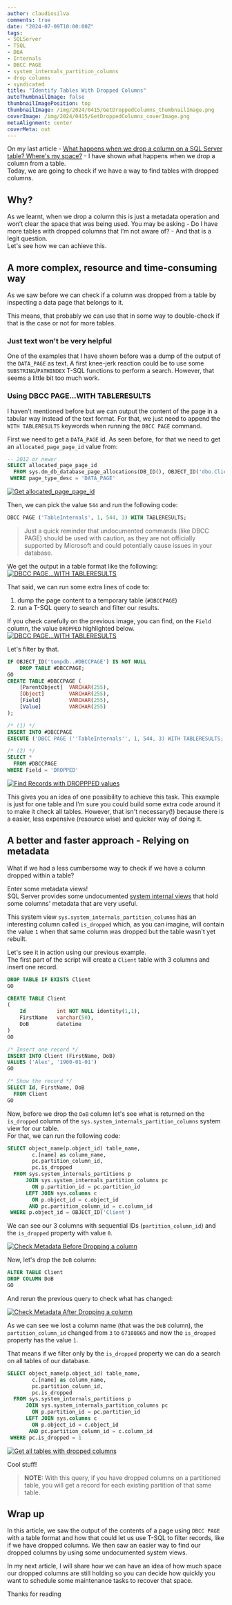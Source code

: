 ```yaml
---
author: claudiosilva
comments: true
date: "2024-07-09T10:00:00Z"
tags:
- SQLServer
- TSQL
- DBA
- Internals
- DBCC PAGE
- system_internals_partition_columns
- drop columns
- syndicated
title: "Identify Tables With Dropped Columns"
autoThumbnailImage: false
thumbnailImagePosition: top
thumbnailImage: /img/2024/0415/GetDroppedColumns_thumbnailImage.png
coverImage: /img/2024/0415/GetDroppedColumns_coverImage.png
metaAlignment: center
coverMeta: out
---
```


On my last article - [What happens when we drop a column on a SQL Server table? Where's my space?](https://claudioessilva.eu/2024/05/29/What-happens-when-we-drop-a-column-on-a-SQL-Server-table-Wheres-my-space/) - I have shown what happens when we drop a column from a table.  
Today, we are going to check if we have a way to find tables with dropped columns.

## Why?
As we learnt, when we drop a column this is just a metadata operation and won’t clear the space that was being used. You may be asking - Do I have more tables with dropped columns that I’m not aware of? - And that is a legit question.  
Let's see how we can achieve this.

## A more complex, resource and time-consuming way
As we saw before we can check if a column was dropped from a table by inspecting a data page that belongs to it.  

This means, that probably we can use that in some way to double-check if that is the case or not for more tables.

### Just text won't be very helpful
One of the examples that I have shown before was a dump of the output of the `DATA_PAGE` as text. A first knee-jerk reaction could be to use some `SUBSTRING`/`PATHINDEX` T-SQL functions to perform a search. However, that seems a little bit too much work.

### Using DBCC PAGE...WITH TABLERESULTS
I haven't mentioned before but we can output the content of the page in a tabular way instead of the text format. For that, we just need to append the `WITH TABLERESULTS` keywords when running the `DBCC PAGE` command.  

First we need to get a `DATA_PAGE` id. As seen before, for that we need to get an `allocated_page_page_id` value from:
``` SQL
-- 2012 or newer
SELECT allocated_page_page_id
  FROM sys.dm_db_database_page_allocations(DB_ID(), OBJECT_ID('dbo.Client'), NULL, NULL, 'DETAILED')
 WHERE page_type_desc = 'DATA_PAGE'
```

[![Get allocated_page_page_id](/img/2024/0415/GetDroppedColumns_Get_allocated_page_page_id_from_sys_dm_db_database_page_allocations.png)](/img/2024/0415/GetDroppedColumns_Get_allocated_page_page_id_from_sys_dm_db_database_page_allocations.png)

Then, we can pick the value `544` and run the following code:  
``` sql
DBCC PAGE ('TableInternals', 1, 544, 3) WITH TABLERESULTS;
```

> Just a quick reminder that undocumented commands (like DBCC PAGE) should be used with caution, as they are not officially supported by Microsoft and could potentially cause issues in your database.

We get the output in a table format like the following:  
[![DBCC PAGE...WITH TABLERESULTS](/img/2024/0415/GetDroppedColumns_DBCC_PAGE_WITH_TABLERESULTS.png)](/img/2024/0415/GetDroppedColumns_DBCC_PAGE_WITH_TABLERESULTS.png)

That said, we can run some extra lines of code to:
1. dump the page content to a temporary table (`#DBCCPAGE`) 
2. run a T-SQL query to search and filter our results.  

If you check carefully on the previous image, you can find, on the `Field` column, the value `DROPPED` highlighted below. 
[![DBCC PAGE...WITH TABLERESULTS](/img/2024/0415/GetDroppedColumns_DROPPED_NULL.png)](/img/2024/0415/GetDroppedColumns_DROPPED_NULL.png)

Let's filter by that.


``` sql
IF OBJECT_ID('tempdb..#DBCCPAGE') IS NOT NULL 
	DROP TABLE #DBCCPAGE;
GO
CREATE TABLE #DBCCPAGE (
    [ParentObject]  VARCHAR(255),
    [Object]        VARCHAR(255),
    [Field]         VARCHAR(255),
    [Value]         VARCHAR(255)
);

/* (1) */
INSERT INTO #DBCCPAGE
EXECUTE ('DBCC PAGE (''TableInternals'', 1, 544, 3) WITH TABLERESULTS;');

/* (2) */
SELECT *
  FROM #DBCCPAGE
WHERE Field = 'DROPPED'
```

[![Find Records with DROPPPED values](/img/2024/0415/GetDroppedColumns_Find_Records_DROPPED_NULL.png)](/img/2024/0415/GetDroppedColumns_Find_Records_DROPPED_NULL.png)


This gives you an idea of one possibility to achieve this task. This example is just for one table and I'm sure you could build some extra code around it to make it check all tables.
However, that isn't necessary(!) because there is a easier, less expensive (resource wise) and quicker way of doing it.


## A better and faster approach - Relying on metadata
What if we had a less cumbersome way to check if we have a column dropped within a table?

Enter some metadata views!  
SQL Server provides some undocumented [system internal views](https://learn.microsoft.com/en-us/previous-versions/sql/sql-server-2008-r2/ms189600(v=sql.105)?redirectedfrom=MSDN) that hold some columns' metadata that are very useful.

This system view `sys.system_internals_partition_columns` has an interesting column called `is_dropped` which, as you can imagine, will contain the value `1` when that same column was dropped but the table wasn't yet rebuilt.

Let's see it in action using our previous example.  
The first part of the script will create a `Client` table with 3 columns and insert one record.

``` sql
DROP TABLE IF EXISTS Client
GO

CREATE TABLE Client
(
	Id			int NOT NULL identity(1,1),
	FirstName	varchar(50),
	DoB			datetime
)
GO

/* Insert one record */
INSERT INTO Client (FirstName, DoB)
VALUES ('Alex', '1900-01-01')
GO

/* Show the record */
SELECT Id, FirstName, DoB
  FROM Client
GO
```

Now, before we drop the `DoB` column let's see what is returned on the `is_dropped` column of the `sys.system_internals_partition_columns` system view for our table.  
For that, we can run the following code:  
``` sql
SELECT object_name(p.object_id) table_name,
		c.[name] as column_name,
    	pc.partition_column_id,
		pc.is_dropped
  FROM sys.system_internals_partitions p
	  JOIN sys.system_internals_partition_columns pc
	    ON p.partition_id = pc.partition_id
	  LEFT JOIN sys.columns c
  	    ON p.object_id = c.object_id
	   AND pc.partition_column_id = c.column_id
 WHERE p.object_id = OBJECT_ID('Client')
```

We can see our 3 columns with sequential IDs (`partition_column_id`) and the `is_dropped` property with value `0`.

[![Check Metadata Before Dropping a column](/img/2024/0415/GetDroppedColumns_Metadata_Before_Drop.png)](/img/2024/0415/GetDroppedColumns_Metadata_Before_Drop.png)

Now, let's drop the `DoB` column:
``` SQL
ALTER TABLE Client
DROP COLUMN DoB
GO
```

And rerun the previous query to check what has changed:  

[![Check Metadata After Dropping a column](/img/2024/0415/GetDroppedColumns_Metadata_After_Drop.png)](/img/2024/0415/GetDroppedColumns_Metadata_After_Drop.png)

As we can see we lost a column name (that was the `DoB` column), the `partition_column_id` changed from `3` to `67108865` and now the `is_dropped` property has the value `1`.

That means if we filter only by the `is_dropped` property we can do a search on all tables of our database.  
``` sql
SELECT object_name(p.object_id) table_name,
		c.[name] as column_name,
    	pc.partition_column_id,
		pc.is_dropped
  FROM sys.system_internals_partitions p
	  JOIN sys.system_internals_partition_columns pc
	    ON p.partition_id = pc.partition_id
	  LEFT JOIN sys.columns c
  	    ON p.object_id = c.object_id
	   AND pc.partition_column_id = c.column_id
 WHERE pc.is_dropped = 1
```

[![Get all tables with dropped columns](/img/2024/0415/GetDroppedColumns_Metadata_All_is_dropped_columns.png)](/img/2024/0415/GetDroppedColumns_Metadata_All_is_dropped_columns.png)

Cool stuff!

>**NOTE:**  With this query, if you have dropped columns on a partitioned table, you will get a record for each existing partition of that same table.

## Wrap up
In this article, we saw the output of the contents of a page using `DBCC PAGE` with a table format and how that could let us use T-SQL to filter records, like if we have dropped columns. 
We then saw an easier way to find our dropped columns by using some undocumented system views.

In my next article, I will share how we can have an idea of how much space our dropped columns are still holding so you can decide how quickly you want to schedule some maintenance tasks to recover that space.

Thanks for reading
